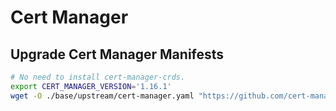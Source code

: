 # Cert Manager

## Upgrade Cert Manager Manifests

```sh
# No need to install cert-manager-crds.
export CERT_MANAGER_VERSION='1.16.1'
wget -O ./base/upstream/cert-manager.yaml "https://github.com/cert-manager/cert-manager/releases/download/v${CERT_MANAGER_VERSION}/cert-manager.yaml"
```